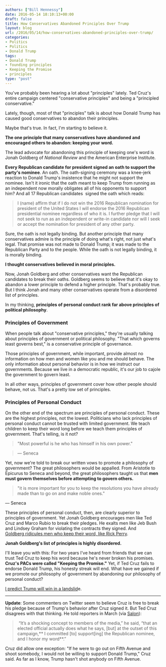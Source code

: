 ```yaml
---
authors: ["Bill Hennessy"]
date: 2016-05-14 18:10:13+00:00
draft: false
title: How Conservatives Abandoned Principles Over Trump
layout: blog
url: /2016/05/14/how-conservatives-abandoned-principles-over-trump/
categories:
- Politics
- Politics
- Donald Trump
tags:
- Donald Trump
- founding principles
- Keeping the Promise
- principles
type: "post"
---
```


You've probably been hearing a lot about "principles" lately. Ted Cruz's entire campaign centered "conservative principles" and being a "principled conservative."

Lately, though, most of that "principles" talk is about how Donald Trump has caused good conservatives to abandon their principles.

Maybe that's true. In fact, I'm starting to believe it.

**The one principle that many conservatives have abandoned and encouraged others to abandon: keeping your word.**

The lead advocate for abandoning this principle of keeping one's word is Jonah Goldberg of _National Review_ and the American Enterprise Institute.

**Every Republican candidate for president signed an oath to support the party's nominee**. An oath. The oath-signing ceremony was a knee-jerk reaction to Donald Trump's insistence that he might not support the nominee. Isn't it ironic that the oath meant to keep Trump from running as an independent now morally obligates all of his opponents to support him? And all 17 Republican candidates  signed the oath which reads:



> I (name) affirm that if I do not win the 2016 Republican nomination for president of the United States I will endorse the 2016 Republican presidential nominee regardless of who it is. I further pledge that I will not seek to run as an independent or write-in candidate nor will I seek or accept the nomination for president of any other party.



Sure, the oath is not legally binding. But another principle that many conservatives admire is the principle of doing what's right, not just what's legal. That promise was not made to Donald Trump; it was made to the Republican Party and to the people. While the oath is not legally binding, it is morally binding.

**I thought conservatives believed in moral principles.**

Now, Jonah Goldberg and other conservatives want the Republican candidates to break their oaths. Goldberg seems to believe that it's okay to abandon a lower principle to defend a higher principle. That's probably true. But I think Jonah and many other conservatives operate from a disordered list of principles.

In my thinking, **principles of personal conduct rank far above principles of political philosophy**.



### Principles of Government



When people talk about "conservative principles," they're usually talking about principles of government or political philosophy. "That which governs least governs best," is a conservative principle of governance.

Those principles of government, while important, provide almost no information on how men and women like you and me should behave. The only information about personal behavior is in how we instruct our governments. Because we live in a democratic republic, it's our job to cajole the government to govern least.

In all other ways, principles of government cover how other people should behave, not us. That's a pretty low set of principles.



### Principles of Personal Conduct



On the other end of the spectrum are principles of personal conduct. These are the highest principles, not the lowest. Politicians who lack principles of personal conduct cannot be trusted with limited government. We teach children to keep their word long before we teach them principles of government. That's telling, is it not?



> 

> 
> "Most powerful is he who has himself in his own power."
> 
> 

> 
> — Seneca
> 
> 




Yet, now we're told to break our written vows to promote a philosophy of government? The great philosophers would be appalled. From Aristotle to Epicurus to Seneca and beyond, the great philosophers taught us that **men must govern themselves before attempting to govern others.**



> "it is more important for you to keep the resolutions you have already made than to go on and make noble ones."

— Seneca



These principles of personal conduct, then, are clearly superior to principles of government. Yet Jonah Goldberg encourages men like Ted Cruz and Marco Rubio to break their pledges. He exalts men like Jeb Bush and Lindsey Graham for violating the contracts they signed. And [Goldberg ridicules men who keep their word, like Rick Perry](https://www.breitbart.com/texas/2016/05/14/rick-perry-attacked-keeping-word/).

**Jonah Goldberg's list of principles is highly disordered.**

I'll leave you with this: For two years I've heard from friends that we can trust Ted Cruz to keep his word because he's never broken his promises. **Cruz's PACs were called "Keeping the Promise."** Yet, if Ted Cruz fails to endorse Donald Trump, his honesty streak will end. What have we gained if we promote our philosophy of government by abandoning our philosophy of personal conduct?

[I predict Trump will win in a landslid](https://hennessysview.com/2016/05/13/how-to-predict-trumps-landslide-win/)e.



* * *



**Update**: Some commenters on Twitter seem to believe Cruz is free to break his pledge because of Trump's behavior after Cruz signed it. But Ted Cruz disagrees with that thinking. He told reporters in March (via [Salon](https://www.salon.com/2016/03/14/ted_cruz_vows_to_honor_his_pledge_to_support_gop_nominee_despite_violence_at_donald_trump_rallies_on_one_condition/)):



>  “It’s a shocking concept to members of the media,” he said, “that an elected official actually does what he says, [but] at the outset of this campaign,** I committed [to] support[ing] the Republican nominee, and I honor my word**.”



Cruz did allow one exception: "If he were to go out on Fifth Avenue and shoot somebody, I would not be willing to support Donald Trump," Cruz said. As far as I know, Trump hasn't shot anybody on Fifth Avenue.
